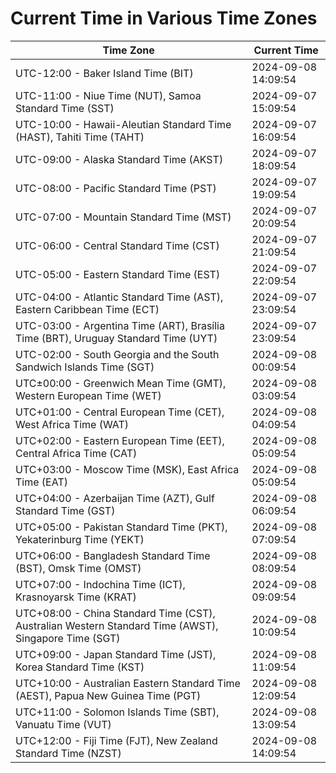 # Current Time in Various Time Zones

| Time Zone | Current Time |
|-----------|--------------|
| UTC-12:00 - Baker Island Time (BIT) | 2024-09-08 14:09:54 |
| UTC-11:00 - Niue Time (NUT), Samoa Standard Time (SST) | 2024-09-07 15:09:54 |
| UTC-10:00 - Hawaii-Aleutian Standard Time (HAST), Tahiti Time (TAHT) | 2024-09-07 16:09:54 |
| UTC-09:00 - Alaska Standard Time (AKST) | 2024-09-07 18:09:54 |
| UTC-08:00 - Pacific Standard Time (PST) | 2024-09-07 19:09:54 |
| UTC-07:00 - Mountain Standard Time (MST) | 2024-09-07 20:09:54 |
| UTC-06:00 - Central Standard Time (CST) | 2024-09-07 21:09:54 |
| UTC-05:00 - Eastern Standard Time (EST) | 2024-09-07 22:09:54 |
| UTC-04:00 - Atlantic Standard Time (AST), Eastern Caribbean Time (ECT) | 2024-09-07 23:09:54 |
| UTC-03:00 - Argentina Time (ART), Brasília Time (BRT), Uruguay Standard Time (UYT) | 2024-09-07 23:09:54 |
| UTC-02:00 - South Georgia and the South Sandwich Islands Time (SGT) | 2024-09-08 00:09:54 |
| UTC±00:00 - Greenwich Mean Time (GMT), Western European Time (WET) | 2024-09-08 03:09:54 |
| UTC+01:00 - Central European Time (CET), West Africa Time (WAT) | 2024-09-08 04:09:54 |
| UTC+02:00 - Eastern European Time (EET), Central Africa Time (CAT) | 2024-09-08 05:09:54 |
| UTC+03:00 - Moscow Time (MSK), East Africa Time (EAT) | 2024-09-08 05:09:54 |
| UTC+04:00 - Azerbaijan Time (AZT), Gulf Standard Time (GST) | 2024-09-08 06:09:54 |
| UTC+05:00 - Pakistan Standard Time (PKT), Yekaterinburg Time (YEKT) | 2024-09-08 07:09:54 |
| UTC+06:00 - Bangladesh Standard Time (BST), Omsk Time (OMST) | 2024-09-08 08:09:54 |
| UTC+07:00 - Indochina Time (ICT), Krasnoyarsk Time (KRAT) | 2024-09-08 09:09:54 |
| UTC+08:00 - China Standard Time (CST), Australian Western Standard Time (AWST), Singapore Time (SGT) | 2024-09-08 10:09:54 |
| UTC+09:00 - Japan Standard Time (JST), Korea Standard Time (KST) | 2024-09-08 11:09:54 |
| UTC+10:00 - Australian Eastern Standard Time (AEST), Papua New Guinea Time (PGT) | 2024-09-08 12:09:54 |
| UTC+11:00 - Solomon Islands Time (SBT), Vanuatu Time (VUT) | 2024-09-08 13:09:54 |
| UTC+12:00 - Fiji Time (FJT), New Zealand Standard Time (NZST) | 2024-09-08 14:09:54 |
